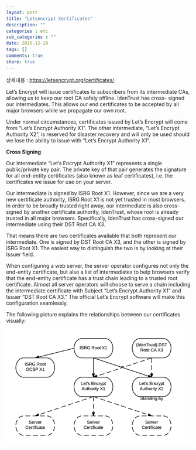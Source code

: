 ```yaml
---
layout: post
title: "Letsencrypt Certificates"
description: ""
categories : etc
sub_categories : ""
date: 2015-12-28
tags: []
comments: true
share: true
---
```


상세내용 : https://letsencrypt.org/certificates/

Let’s Encrypt will issue certificates to subscribers from its intermediate
CAs, allowing us to keep our root CA safely offline. IdenTrust has cross-
signed our intermediates. This allows our end certificates to be accepted by
all major browsers while we propagate our own root.

  

Under normal circumstances, certificates issued by Let’s Encrypt will come
from “Let’s Encrypt Authority X1”. The other intermediate, “Let’s Encrypt
Authority X2”, is reserved for disaster recovery and will only be used should
we lose the ability to issue with “Let’s Encrypt Authority X1”.

  

**Cross Signing**

Our intermediate “Let’s Encrypt Authority X1” represents a single
public/private key pair. The private key of that pair generates the signature
for all end-entity certificates (also known as leaf certificates), i.e. the
certificates we issue for use on your server.

  

Our intermediate is signed by ISRG Root X1. However, since we are a very new
certificate authority, ISRG Root X1 is not yet trusted in most browsers. In
order to be broadly trusted right away, our intermediate is also cross-signed
by another certificate authority, IdenTrust, whose root is already trusted in
all major browsers. Specifically, IdenTrust has cross-signed our intermediate
using their DST Root CA X3.

  

That means there are two certificates available that both represent our
intermediate. One is signed by DST Root CA X3, and the other is signed by ISRG
Root X1. The easiest way to distinguish the two is by looking at their Issuer
field.

  

When configuring a web server, the server operator configures not only the
end-entity certificate, but also a list of intermediates to help browsers
verify that the end-entity certificate has a trust chain leading to a trusted
root certificate. Almost all server operators will choose to serve a chain
including the intermediate certificate with Subject “Let’s Encrypt Authority
X1” and Issuer “DST Root CA X3.” The official Let’s Encrypt software will make
this configuration seamlessly.

  

The following picture explains the relationships between our certificates
visually:

  

  

![](/assets/images/posts/453/22193C4E5680AAD01C247E.PNG)

  

